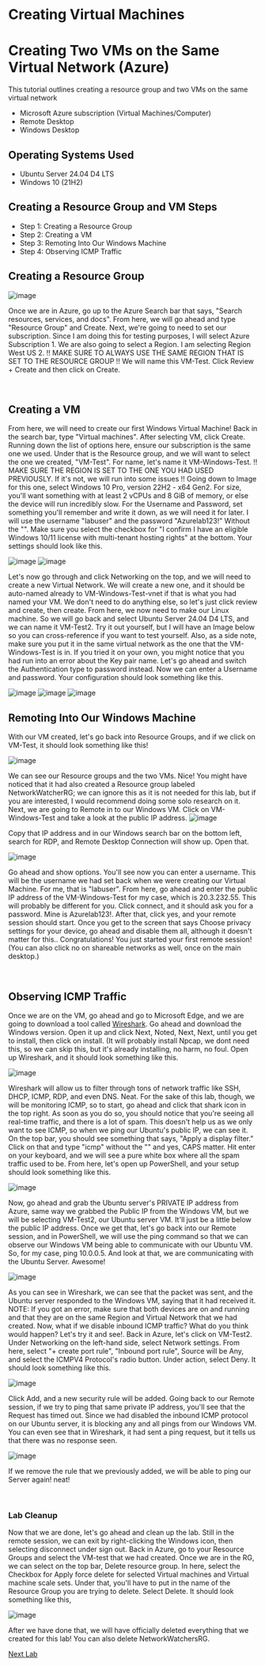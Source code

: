 

# Creating Virtual Machines
<p align="center">
</p>

<h1>Creating Two VMs on the Same Virtual Network (Azure)</h1>
This tutorial outlines creating a resource group and two VMs on the same virtual network
<br />


- Microsoft Azure subscription (Virtual Machines/Computer)
- Remote Desktop
- Windows Desktop

<h2>Operating Systems Used </h2>

- Ubuntu Server 24.04 D4 LTS
- Windows 10 (21H2)

<h2>Creating a Resource Group and VM Steps</h2>

- Step 1: Creating a Resource Group
- Step 2: Creating a VM
- Step 3: Remoting Into Our Windows Machine
- Step 4: Observing ICMP Traffic

<h2>Creating a Resource Group</h2>

![image](https://github.com/user-attachments/assets/fec4ac63-9a48-48f2-b565-7d046611d799)

<p>
Once we are in Azure, go up to the Azure Search bar that says, "Search resources, services, and docs". From here, we will go ahead and type "Resource Group" and Create. Next, we're going to need to set our subscription. Since I am doing this for testing purposes, I will select Azure Subscription 1. We are also going to select a Region. I am selecting Region West US 2. !! MAKE SURE TO ALWAYS USE THE SAME REGION THAT IS SET TO THE RESOURCE GROUP !! We will name this VM-Test. Click Review + Create and then click on Create. 
</p>
<br />
</p>
<h2> Creating a VM </h2>
<p>
From here, we will need to create our first Windows Virtual Machine! Back in the search bar, type "Virtual machines". After selecting VM, click Create. Running down the list of options here, ensure our subscription is the same one we used. Under that is the Resource group, and we will want to select the one we created, "VM-Test". For name, let's name it VM-Windows-Test. !! MAKE SURE THE REGION IS SET TO THE ONE YOU HAD USED PREVIOUSLY. If it's not, we will run into some issues !! Going down to Image for this one, select Windows 10 Pro, version 22H2 - x64 Gen2. For size, you'll want something with at least 2 vCPUs and 8 GiB of memory, or else the device will run incredibly slow. For the Username and Password, set something you'll remember and write it down, as we will need it for later. I will use the username "labuser" and the password "Azurelab123!" Without the "". Make sure you select the checkbox for "I confirm I have an eligible Windows 10/11 license with multi-tenant hosting rights" at the bottom. Your settings should look like this.

![image](https://github.com/user-attachments/assets/405dcb50-d3b7-46a2-a00e-f37ab29c73e3)
![image](https://github.com/user-attachments/assets/983b2ece-9748-45cf-9757-d29d0d906a85)

Let's now go through and click Networking on the top, and we will need to create a new Virtual Network. We will create a new one, and it should be auto-named already to VM-Windows-Test-vnet if that is what you had named your VM. We don't need to do anything else, so let's just click review and create, then create. From here, we now need to make our Linux machine. So we will go back and select Ubuntu Server 24.04 D4 LTS, and we can name it VM-Test2. Try it out yourself, but I will have an Image below so you can cross-reference if you want to test yourself. Also, as a side note, make sure you put it in the same virtual network as the one that the VM-Windows-Test is in. If you tried it on your own, you might notice that you had run into an error about the Key pair name. Let's go ahead and switch the Authentication type to password instead. Now we can enter a Username and password. Your configuration should look something like this. 

![image](https://github.com/user-attachments/assets/c11fe069-607b-4c8b-b23c-6960c6a37552)
![image](https://github.com/user-attachments/assets/f30f9b9f-bf8d-436c-bd09-32e9598ceb6e)
![image](https://github.com/user-attachments/assets/f407e29a-31ae-444b-8a03-a0142eb955cd)


<h2> Remoting Into Our Windows Machine </h2>
With our VM created, let's go back into Resource Groups, and if we click on VM-Test, it should look something like this!

![image](https://github.com/user-attachments/assets/d4f67752-9e54-466d-a712-ce0dc370c18f)


We can see our Resource groups and the two VMs. Nice! You might have noticed that it had also created a Resource group labeled NetworkWatcherRG; we can ignore this as it is not needed for this lab, but if you are interested, I would recommend doing some solo research on it. Next, we are going to Remote in to our Windows VM. Click on VM-Windows-Test and take a look at the public IP address.
![image](https://github.com/user-attachments/assets/d210b3a3-0181-484f-9f7c-62c919d93782)

Copy that IP address and in our Windows search bar on the bottom left, search for RDP, and Remote Desktop Connection will show up. Open that. 

![image](https://github.com/user-attachments/assets/0b0f3591-240f-4156-8602-07434021a73a)

Go ahead and show options. You'll see now you can enter a username. This will be the username we had set back when we were creating our Virtual Machine. For me, that is "labuser". From here, go ahead and enter the public IP address of the VM-Windows-Test for my case, which is 20.3.232.55. This will probably be different for you. Click connect, and it should ask you for a password. Mine is Azurelab123!. After that, click yes, and your remote session should start. Once you get to the screen that says Choose privacy settings for your device, go ahead and disable them all, although it doesn't matter for this.. Congratulations! You just started your first remote session! (You can also click no on shareable networks as well, once on the main desktop.)
 
</p>
<br />
<h2>Observing ICMP Traffic</h2>
<p>
Once we are on the VM, go ahead and go to Microsoft Edge, and we are going to download a tool called <a href="https://www.wireshark.org"> Wireshark</a>. Go ahead and download the Windows version. Open it up and click Next, Noted, Next, Next, until you get to install, then click on install. (It will probably install Npcap, we dont need this, so we can skip this, but it's already installing, no harm, no foul. Open up Wireshark, and it should look something like this. 

 ![image](https://github.com/user-attachments/assets/b6f47a56-65c4-4a7a-83b8-1429016a59f4)

Wireshark will allow us to filter through tons of network traffic like SSH, DHCP, ICMP, RDP, and even DNS. Neat. For the sake of this lab, though, we will be monitoring ICMP, so to start, go ahead and click that shark icon in the top right. As soon as you do so, you should notice that you're seeing all real-time traffic, and there is a lot of spam. This doesn't help us as we only want to see ICMP, so when we ping our Ubuntu's public IP, we can see it. On the top bar, you should see something that says, "Apply a display filter." Click on that and type "icmp" without the "" and yes, CAPS matter. Hit enter on your keyboard, and we will see a pure white box where all the spam traffic used to be. From here, let's open up PowerShell, and your setup should look something like this.

![image](https://github.com/user-attachments/assets/fd674e9d-facc-496a-ad33-e661d67dc7fb)

Now, go ahead and grab the Ubuntu server's PRIVATE IP address from Azure, same way we grabbed the Public IP from the Windows VM, but we will be selecting VM-Test2, our Ubuntu server VM. It'll just be a little below the public IP address. Once we get that, let's go back into our Remote session, and in PowerShell, we will use the ping command so that we can observe our Windows VM being able to communicate with our Ubuntu VM. So, for my case, ping 10.0.0.5. And look at that, we are communicating with the Ubuntu Server. Awesome!

![image](https://github.com/user-attachments/assets/119f77e5-8935-40d7-ba7a-030b29670417)

As you can see in Wireshark, we can see that the packet was sent, and the Ubuntu server responded to the Windows VM, saying that it had received it. NOTE: If you got an error, make sure that both devices are on and running and that they are on the same Region and Virtual Network that we had created. Now, what if we disable inbound ICMP traffic? What do you think would happen? Let's try it and see!. Back in Azure, let's click on VM-Test2. Under Networking on the left-hand side, select Network settings. From here, select "+ create port rule", "Inbound port rule", Source will be Any, and select the ICMPV4 Protocol's radio button. Under action, select Deny. It should look something like this.

![image](https://github.com/user-attachments/assets/75542a2d-a60b-47c7-b73f-8a58beaa2405)

Click Add, and a new security rule will be added. Going back to our Remote session, if we try to ping that same private IP address, you'll see that the Request has timed out. Since we had disabled the inbound ICMP protocol on our Ubuntu server, it is blocking any and all pings from our Windows VM. You can even see that in Wireshark, it had sent a ping request, but it tells us that there was no response seen.

![image](https://github.com/user-attachments/assets/ebae898a-ea07-40f1-816f-0eb22bf8d093)

If we remove the rule that we previously added, we will be able to ping our Server again! neat!
</p>
<br />

<h3>Lab Cleanup</h3>
<p>
 Now that we are done, let's go ahead and clean up the lab. Still in the remote session, we can exit by right-clicking the Windows icon, then selecting disconnect under sign out. Back in Azure, go to your Resource Groups and select the VM-test that we had created. Once we are in the RG, we can select on the top bar, Delete resource group. In here, select the Checkbox for Apply force delete for selected Virtual machines and Virtual machine scale sets. Under that, you'll have to put in the name of the Resource Group you are trying to delete. Select Delete. It should look something like this,

![image](https://github.com/user-attachments/assets/bfdb470c-1033-48f4-9c3e-6302d81dd67a)

After we have done that, we will have officially deleted everything that we created for this lab! You can also delete NetworkWatchersRG.
</p>
<p>
 <a href ="https://github.com/BrandonBassbb/Preparing_AD_Infrastucture"> Next Lab</a>
</p>
